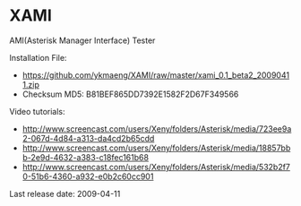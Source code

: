 # XAMI
AMI(Asterisk Manager Interface) Tester

Installation File:
- https://github.com/ykmaeng/XAMI/raw/master/xami_0.1_beta2_20090411.zip
- Checksum MD5: B81BEF865DD7392E1582F2D67F349566

Video tutorials:
- http://www.screencast.com/users/Xeny/folders/Asterisk/media/723ee9a2-067d-4d84-a313-da4cd2b65cdd
- http://www.screencast.com/users/Xeny/folders/Asterisk/media/18857bbb-2e9d-4632-a383-c18fec161b68
- http://www.screencast.com/users/Xeny/folders/Asterisk/media/532b2f70-51b6-4360-a932-e0b2c60cc901

Last release date: 2009-04-11
